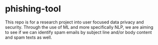# phishing-tool

This repo is for a research project into user focused data privacy and security. 
Through the use of ML and more specifically NLP, we are aiming to see if we can identify spam emails by subject line and/or body content and spam texts as well.
